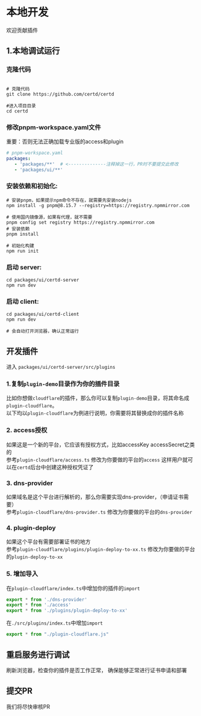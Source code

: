 # 本地开发
欢迎贡献插件

## 1.本地调试运行

### 克隆代码
```shell

# 克隆代码
git clone https://github.com/certd/certd

#进入项目目录
cd certd
```

### 修改pnpm-workspace.yaml文件     
重要：否则无法正确加载专业版的access和plugin
```yaml
# pnpm-workspace.yaml
packages:
   - 'packages/**'  # <--------------注释掉这一行，PR时不要提交此修改
   - 'packages/ui/**'
```

### 安装依赖和初始化:
```shell
# 安装pnpm，如果提示npm命令不存在，就需要先安装nodejs
npm install -g pnpm@8.15.7 --registry=https://registry.npmmirror.com

# 使用国内镜像源，如果有代理，就不需要
pnpm config set registry https://registry.npmmirror.com
# 安装依赖
pnpm install

# 初始化构建
npm run init
```

### 启动 server:    
```shell
cd packages/ui/certd-server
npm run dev
```

### 启动 client:    
```shell
cd packages/ui/certd-client
npm run dev

# 会自动打开浏览器，确认正常运行

```

## 开发插件
进入 `packages/ui/certd-server/src/plugins`

### 1.复制`plugin-demo`目录作为你的插件目录
比如你想做`cloudflare`的插件，那么你可以复制`plugin-demo`目录，将其命名成`plugin-cloudflare`。   
以下均以`plugin-cloudflare`为例进行说明，你需要将其替换成你的插件名称

### 2. access授权
如果这是一个新的平台，它应该有授权方式，比如accessKey accessSecret之类的     
参考`plugin-cloudflare/access.ts` 修改为你要做的平台的`access`
这样用户就可以在`certd`后台中创建这种授权凭证了

### 3. dns-provider
如果域名是这个平台进行解析的，那么你需要实现dns-provider，（申请证书需要）    
参考`plugin-cloudflare/dns-provider.ts` 修改为你要做的平台的`dns-provider`

### 4. plugin-deploy
如果这个平台有需要部署证书的地方     
参考`plugin-cloudflare/plugins/plugin-deploy-to-xx.ts` 修改为你要做的平台的`plugin-deploy-to-xx`

### 5. 增加导入
在`plugin-cloudflare/index.ts`中增加你的插件的`import`
```ts
export * from './dns-provider'
export * from './access'
export * from './plugins/plugin-deploy-to-xx'
````

在`./src/plugins/index.ts`中增加`import`

```ts
export * from "./plugin-cloudflare.js"
```

## 重启服务进行调试
刷新浏览器，检查你的插件是否工作正常， 确保能够正常进行证书申请和部署    

## 提交PR
我们将尽快审核PR
